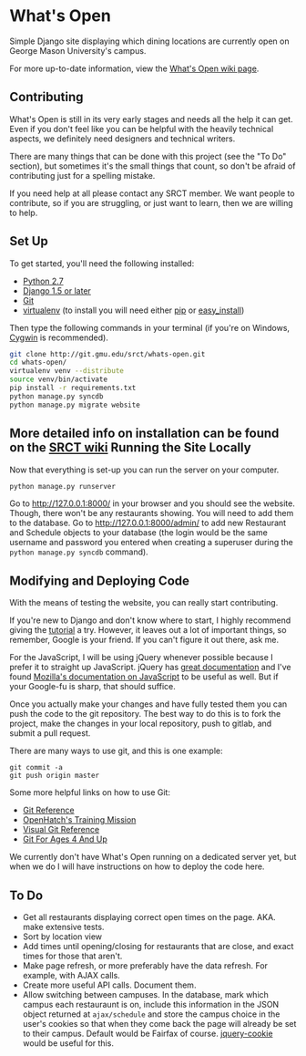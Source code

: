 What's Open
===

Simple Django site displaying which dining locations are currently open on 
George Mason University's campus.

For more up-to-date information, view the [What's Open 
wiki page](http://wiki.srct.gmu.edu/wiki/index.php/Whatsopen).

Contributing
---

What's Open is still in its very early stages and needs all the help it can
get. Even if you don't feel like you can be helpful with the heavily technical
aspects, we definitely need designers and technical writers.

There are many things that can be done with this project (see the "To Do" 
section), but sometimes it's the small things that count, so don't be afraid of 
contributing just for a spelling mistake.

If you need help at all please contact any SRCT member. We want people to
contribute, so if you are struggling, or just want to learn, then we are willing
to help.

Set Up
---

To get started, you'll need the following installed:

* [Python 2.7](http://www.python.org/download/)
* [Django 1.5 or later](https://www.djangoproject.com/download/)
* [Git](http://git-scm.com/book/en/Getting-Started-Installing-Git)
* [virtualenv](http://www.virtualenv.org/en/latest/index.html#installation) 
  (to install you will need either 
  [pip](http://www.pip-installer.org/en/latest/installing.html) or
  [easy_install](http://pythonhosted.org/distribute/easy_install.html))

Then type the following commands in your terminal (if you're on Windows, 
[Cygwin](http://www.cygwin.com/) is recommended).

```bash
git clone http://git.gmu.edu/srct/whats-open.git
cd whats-open/
virtualenv venv --distribute
source venv/bin/activate
pip install -r requirements.txt
python manage.py syncdb
python manage.py migrate website
```

More detailed info on installation can be found on the [SRCT 
wiki](http://wiki.srct.gmu.edu/wiki/index.php/Whatsopen#Installation)
Running the Site Locally
---

Now that everything is set-up you can run the server on your computer.

```bash
python manage.py runserver
```

Go to http://127.0.0.1:8000/ in your browser and you should see the website. 
Though, there won't be any restaurants showing. You will need to add them to 
the database. Go to http://127.0.0.1:8000/admin/ to add new Restaurant and Schedule 
objects to your database (the login would be the same username and password you 
entered when creating a superuser during the `python manage.py syncdb` command).

Modifying and Deploying Code
---

With the means of testing the website, you can really start contributing.

If you're new to Django and don't know where to start, I highly recommend
giving the [tutorial](https://docs.djangoproject.com/en/dev/intro/tutorial01/)
a try. However, it leaves out a lot of important things, so remember, Google is
your friend. If you can't figure it out there, ask me.

For the JavaScript, I will be using jQuery whenever possible because I prefer
it to straight up JavaScript. jQuery has [great
documentation](http://docs.jquery.com/) and I've found [Mozilla's documentation
on JavaScript](https://developer.mozilla.org/en-US/docs/JavaScript) to be
useful as well. But if your Google-fu is sharp, that should suffice.

<!--If you followed the steps in "Set Up" above, once you actually make changes it-->
<!--should be easy to push them to the git repository.-->

Once you actually make your changes and have fully tested them you can push the 
code to the git repository. The best way to do this is to fork the project, make
the changes in your local repository, push to gitlab, and submit a pull request.

There are many ways to use git, and this is one example:

```
git commit -a
git push origin master
```

Some more helpful links on how to use Git:

* [Git Reference](http://gitref.org/)
* [OpenHatch's Training Mission](https://openhatch.org/missions/git)
* [Visual Git
  Reference](http://marklodato.github.com/visual-git-guide/index-en.html)
* [Git For Ages 4 And
  Up](http://blip.tv/open-source-developers-conference/git-for-ages-4-and-up-4460524)

We currently don't have What's Open running on a dedicated server yet, but when
we do I will have instructions on how to deploy the code here.

<!--No longer relevant as there is no postgres database set up at the moment-->
<!--###Running Site Locally with Production Database###-->
<!--It is possible to run the site locally using the PostgresSQL database that-->
<!--whatsopen.gmu.edu uses. The way settings.py is configured requires that you set-->
<!--an environmental variable to the database's url before you run the site. Talk -->
<!--to me if you would like to know the url to accomplish this.-->

To Do
---

* Get all restaurants displaying correct open times on the page. AKA. make
  extensive tests.
* Sort by location view
* Add times until opening/closing for restaurants that are close, and exact
  times for those that aren't.
* Make page refresh, or more preferably have the data refresh. For
  example, with AJAX calls.
* Create more useful API calls. Document them.
* Allow switching between campuses. In the database, mark which campus each
  restauraunt is on, include this information in the JSON object returned at
  `ajax/schedule` and store the campus choice in the user's cookies
  so that when they come back the page will already be set to their campus.
  Default would be Fairfax of course.
  [jquery-cookie](https://github.com/carhartl/jquery-cookie) would be useful
  for this.
